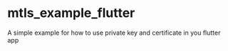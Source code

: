 # mtls_example_flutter
A simple example for how to use private key and certificate in you flutter app
